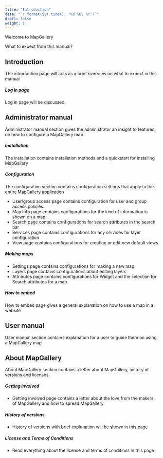 ```yaml
---
title: "Introduction"
date: "`r format(Sys.time(), '%d %B, %Y')`"
draft: false
weight: 1
---
```


Welcome to MapGallery &nbsp;  

What to expect from this manual?

## Introduction
The introduction page will acts as a brief overview on what to expect in this manual

##### Log in page
Log in page will be discussed

## Administrator manual
Administrator manual section gives the administrator an insight to features on how to configure a MapGallery map

##### Installation
The installation contains installation methods and a quickstart for installing MapGallery

##### Configuration
The configuration section contains configuration settings that apply to the entire MapGallery application
- User/group access page contains configuration for user and group access policies.
- Map info page contains configurations for the kind of information is shown on a map
- Search page contains configurations for search attributes in the search bar
- Services page contains configurations for any services for layer configuration
- View page contains configurations for creating or edit new default views

##### Making maps
- Settings page contains configurations for making a new map
- Layers page contains configurations about editing layers
- Attributes page contains configurations for Widget and the selection for Search attributes for a map

##### How to embed
How to embed page gives a general explanation on how to use a map in a website

## User manual
User manual section contains explanation for a user to guide them on using a MapGallery map

## About MapGallery
About MapGallery section contains a letter about MapGallery, history of versions and licenses

##### Getting involved
- Getting involved page contains a letter about the love from the makers of MapGallery and how to spread MapGallery

##### History of versions
- History of versions with brief explanation will be shown in this page

##### License and Terms of Conditions
- Read everything about the license and terms of conditions in this page 